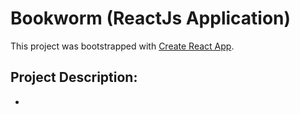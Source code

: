 # Bookworm (ReactJs Application)

This project was bootstrapped with [Create React App](https://github.com/facebook/create-react-app).

## Project Description:

-
